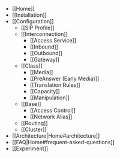 * [[Home]]
* [[Installation]]
* [[Configuration]]
  * [[SIP Profile]]
  * [[Interconnection]]
    * [[Access Service]]
    * [[Inbound]]
    * [[Outbound]]
    * [[Gateway]]
  * [[Class]]
    * [[Media]]
    * [[PreAnswer (Early Media)]]
    * [[Translation Rules]]
    * [[Capacity]]
    * [[Manipulation]]
  * [[Base]]
    * [[Access Control]]
    * [[Network Alias]]
  * [[Routing]]
  * [[Cluster]]
* [[Architecture|Home#architecture]]
* [[FAQ|Home#frequent-asked-questions]]
* [[Experiment]]
